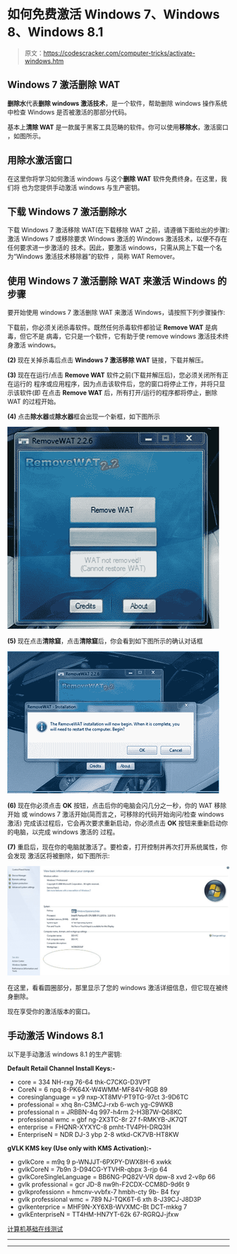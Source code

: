 # 如何免费激活 Windows 7、Windows 8、Windows 8.1

> 原文：<https://codescracker.com/computer-tricks/activate-windows.htm>

## Windows 7 激活删除 WAT

**删除水**代表**删除 windows 激活技术**，是一个软件，帮助删除 windows 操作系统 中检查 Windows 是否被激活的那部分代码。

基本上**清除 WAT** 是一款属于黑客工具范畴的软件。你可以使用**移除水**，激活窗口 ，如图所示。

## 用除水激活窗口

在这里你将学习如何激活 windows 与这个**删除 WAT** 软件免费终身。在这里，我们将 也为您提供手动激活 windows 与生产密钥。

## 下载 Windows 7 激活删除水

下载 Windows 7 激活移除 WAT(在下载移除 WAT 之前，请遵循下面给出的步骤):
激活 Windows 7 或移除要求 Windows 激活的 Windows 激活技术，以便不存在任何要求进一步激活的 技术。因此，要激活 windows，只需从网上下载一个名为“Windows 激活技术移除器”的软件 ，简称 WAT Remover。

## 使用 Windows 7 激活删除 WAT 来激活 Windows 的步骤

要开始使用 windows 7 激活删除 WAT 来激活 Windows，请按照下列步骤操作:

下载前，你必须关闭杀毒软件。既然任何杀毒软件都验证 **Remove WAT** 是病毒，但它不是 病毒，它只是一个软件，它有助于使 remove windows 激活技术终身激活 windows。

**(2)** 现在关掉杀毒后点击 **Windows 7 激活移除 WAT** 链接，下载并解压。

**(3)** 现在在运行/点击 **Remove WAT** 软件之前(下载并解压后)，您必须关闭所有正在运行的 程序或应用程序，因为点击该软件后，您的窗口将停止工作，并将只显示该软件(即 在点击 **Remove WAT** 后，所有打开/运行的程序都将停止，删除 WAT 的过程开始。

**(4)** 点击**除水器**或**除水器**框会出现一个新框，如下图所示

![windows 7 activation remove wat](img/df839f89324c4e3a8bb1afd5466e6b3b.png)

**(5)** 现在点击**清除窟**，点击**清除窟**后，你会看到如下图所示的确认对话框

![remove wat](img/3151a94cd749ea8a4b5f319a85b48969.png)

**(6)** 现在你必须点击 **OK** 按钮，点击后你的电脑会闪几分之一秒，你的 WAT 移除开始 或 windows 7 激活开始(简而言之，可移除的代码开始询问/检查 windows 激活) 完成该过程后，它会再次要求重新启动，你必须点击 **OK** 按钮来重新启动你的电脑，以完成 windows 激活的 过程。

**(7)** 重启后，现在你的电脑就激活了。要检查，打开控制并再次打开系统属性，你会发现 激活区将被删除，如下图所示:

![windows 7 activation](img/d4e261e3c430c3558c26c95d79f9a161.png)

在这里，看看圆圈部分，那里显示了您的 windows 激活详细信息，但它现在被终身删除。

现在享受你的激活版本的窗口。

## 手动激活 Windows 8.1

以下是手动激活 windows 8.1 的生产密钥:

**Default Retail Channel Install Keys:-**

*   core = 334 NH-rxg 76-64 thk-C7CKG-D3VPT
*   CoreN = 6 npq 8-PK64X-W4WMM-MF84V-RGB 89
*   coresinglanguage = y9 nxp-XT8MV-PT9TG-97ct 3-9D6TC
*   professional = xhq 8n-C3MCJ-rxb 6-wch yg-C9WKB
*   professional n = JRBBN-4q 997-h4rm 2-H3B7W-Q68KC
*   professional wmc = gbf ng-2X3TC-8r 27 f-RMKYB-JK7QT
*   enterprise = FHQNR-XYXYC-8 pmht-TV4PH-DRQ3H
*   EnterpriseN = NDR DJ-3 ybp 2-8 wtkd-CK7VB-HT8KW

**gVLK KMS key (Use only with KMS Activation):-**

*   gvlkCore = m9q 9 p-WNJJT-6PXPY-DWX8H-6 xwkk
*   gvlkCoreN = 7b9n 3-D94CG-YTVHR-qbpx 3-rjp 64
*   gvlkCoreSingleLanguage = BB6NG-PQ82V-VR dpw-8 xvd 2-v8p 66
*   gvlk professional = gcr JD-8 nw9h-F2CDX-CCM8D-9d6t 9
*   gvlkprofessionn = hmcnv-vvbfx-7 hmbh-cty 9b- B4 fxy
*   gvlk professional wmc = 789 NJ-TQK6T-6 xth 8-J39CJ-J8D3P
*   gvlkenterprice = MHF9N-XY6XB-WVXMC-Bt DCT-mkkg 7
*   gvlkEnterpriseN = TT4HM-HN7YT-62k 67-RGRQJ-jfxw

[计算机基础在线测试](/exam/showtest.php?subid=14)

* * *

* * *